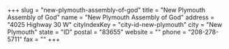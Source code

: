+++
slug = "new-plymouth-assembly-of-god"
title = "New Plymouth Assembly of God"
name = "New Plymouth Assembly of God"
address = "4025 Highway 30 W"
cityIndexKey = "city-id-new-plymouth"
city = "New Plymouth"
state = "ID"
postal = "83655"
website = ""
phone = "208-278-5711"
fax = ""
+++
